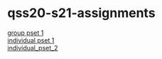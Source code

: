 # qss20-s21-assignments

[group pset 1](https://github.com/eunice30718/qss20-s21-assignments/blob/main/QSS20_Finalpset1_Group_Molly.ipynb)\
[individual pset 1](https://github.com/eunice30718/qss20-s21-assignments/blob/main/QSS20_Finalpset1_Individual_You-Chi_Liu.ipynb)\
[individual_pset_2](https://github.com/eunice30718/qss20-s21-assignments/blob/main/pset2_part1_you-chi_liu.ipynb)
